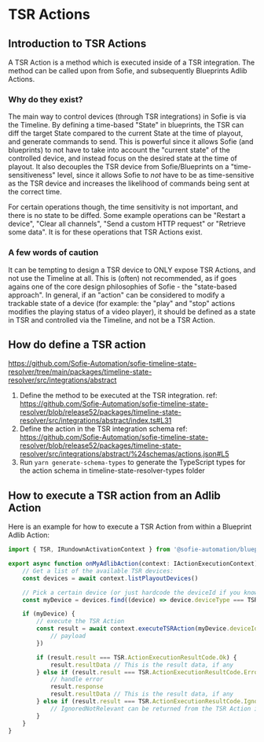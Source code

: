 # TSR Actions

## Introduction to TSR Actions

A TSR Action is a method which is executed inside of a TSR integration. The method can be called upon from Sofie, and subsequently Blueprints Adlib Actions.

### Why do they exist?

The main way to control devices (through TSR integrations) in Sofie is via the Timeline. By defining a time-based "State" in blueprints, the TSR can diff the target State compared to the current State at the time of playout, and generate commands to send. This is powerful since it allows Sofie (and blueprints) to not have to take into account the "current state" of the controlled device, and instead focus on the desired state at the time of playout.
It also decouples the TSR device from Sofie/Blueprints on a "time-sensitiveness" level, since it allows Sofie to _not_ have to be as time-sensitive as the TSR device and increases the likelihood of commands being sent at the correct time.

For certain operations though, the time sensitivity is not important, and there is no state to be diffed. Some example operations can be "Restart a device", "Clear all channels", "Send a custom HTTP request" or "Retrieve some data". It is for these operations that TSR Actions exist.

### A few words of caution

It can be tempting to design a TSR device to ONLY expose TSR Actions, and not use the Timeline at all. This is (often) not recommended, as if goes agains one of the core design philosophies of Sofie - the "state-based approach". In general, if an "action" can be considered to modify a trackable state of a device (for example: the "play" and "stop" actions modifies the playing status of a video player), it should be defined as a state in TSR and controlled via the Timeline, and not be a TSR Action.

## How do define a TSR action

https://github.com/Sofie-Automation/sofie-timeline-state-resolver/tree/main/packages/timeline-state-resolver/src/integrations/abstract

1. Define the method to be executed at the TSR integration.
   ref: https://github.com/Sofie-Automation/sofie-timeline-state-resolver/blob/release52/packages/timeline-state-resolver/src/integrations/abstract/index.ts#L31
2. Define the action in the TSR integration schema
   ref: https://github.com/Sofie-Automation/sofie-timeline-state-resolver/blob/release52/packages/timeline-state-resolver/src/integrations/abstract/%24schemas/actions.json#L5
3. Run `yarn generate-schema-types` to generate the TypeScript types for the action schema in timeline-state-resolver-types folder

## How to execute a TSR action from an Adlib Action

Here is an example for how to execute a TSR Action from within a Blueprint Adlib Action:

```typescript
import { TSR, IRundownActivationContext } from '@sofie-automation/blueprints-integration'

export async function onMyAdlibAction(context: IActionExecutionContext): Promise<void> {
	// Get a list of the available TSR devices:
	const devices = await context.listPlayoutDevices()

	// Pick a certain device (or just hardcode the deviceId if you know it):
	const myDevice = devices.find((device) => device.deviceType === TSR.DeviceType.CASPARCG)

	if (myDevice) {
		// execute the TSR Action
		const result = await context.executeTSRAction(myDevice.deviceId, TSR.CasparCGActions.ClearAllChannels, {
			// payload
		})

		if (result.result === TSR.ActionExecutionResultCode.Ok) {
			result.resultData // This is the result data, if any
		} else if (result.result === TSR.ActionExecutionResultCode.Error) {
			// handle error
			result.response
			result.resultData // This is the result data, if any
		} else if (result.result === TSR.ActionExecutionResultCode.IgnoredNotRelevant) {
			// IgnoredNotRelevant can be returned from the TSR Action if the action was not relevant and therefore ignored
		}
	}
}
```
